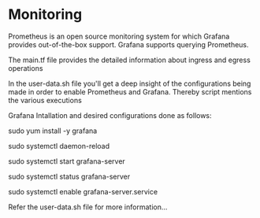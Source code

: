 # Monitoring 

Prometheus is an open source monitoring system for which Grafana provides out-of-the-box support. 
Grafana supports querying Prometheus.

The main.tf file provides the detailed information about ingress and egress operations


In the user-data.sh file you'll get a deep insight of the configurations being made in order to enable Prometheus and Grafana.
Thereby script mentions the various executions 

Grafana Intallation and desired configurations done as follows:

sudo yum install -y grafana

sudo systemctl daemon-reload

sudo systemctl start grafana-server

sudo systemctl status grafana-server

sudo systemctl enable grafana-server.service

Refer the user-data.sh file for more information...
